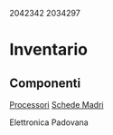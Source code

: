 2042342
2034297

# Inventario
## Componenti
[Processori](./componenti/processori.md)
[Schede Madri](./componenti/schede_madri.md)

Elettronica Padovana